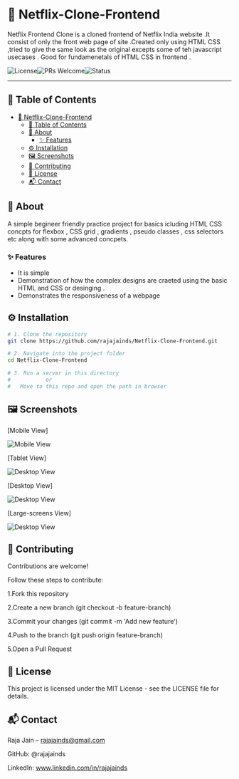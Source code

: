 # 🚀 Netflix-Clone-Frontend

Netflix Frontend Clone  is a cloned  frontend  of Netflix India website .It consist of only the front web page of site .Created only using HTML CSS ,tried to give the same look as the original excepts some of teh javascript usecases . Good for fundamenetals of HTML CSS in frontend .

![License](https://img.shields.io/badge/license-MIT-blue.svg)![PRs Welcome](https://img.shields.io/badge/PRs-welcome-brightgreen.svg)![Status](https://img.shields.io/badge/status-active-success.svg)

---

## 📌 Table of Contents
- [🚀 Netflix-Clone-Frontend](#-netflix-clone-frontend)
  - [📌 Table of Contents](#-table-of-contents)
  - [📖 About](#-about)
    - [✨ Features](#-features)
  - [⚙️ Installation](#️-installation)
  - [🖼 Screenshots](#-screenshots)
  - [🤝 Contributing](#-contributing)
  - [📜 License](#-license)
  - [📬 Contact](#-contact)


## 📖 About
A simple begineer friendly practice project for basics icluding HTML CSS concpts for flexbox , CSS grid , gradients , pseudo classes , css selectors etc along with some advanced concpets.
### ✨ Features
- It is simple
- Demonstration of how the complex designs are craeted using the basic HTML and CSS or desinging .
- Demonstrates the responsiveness of a webpage


## ⚙️ Installation
```bash
# 1. Clone the repository
git clone https://github.com/rajajainds/Netflix-Clone-Frontend.git

# 2. Navigate into the project folder
cd Netflix-Clone-Frontend

# 3. Run a server in this directory 
#           or
#   Move to this repo and open the path in browser
```

## 🖼 Screenshots

[Mobile View]

![Mobile View](Images/Mobile-view.jpeg)

[Tablet View]

![Desktop View](Images/Tablet-view.jpeg)

[Desktop View]

![Desktop View](Images/Desktop-view.jpeg)

[Large-screens View]

![Desktop View](Images/Large-screens-view.jpeg)

## 🤝 Contributing

Contributions are welcome!

Follow these steps to contribute:

1.Fork this repository

2.Create a new branch (git checkout -b feature-branch)

3.Commit your changes (git commit -m 'Add new feature')

4.Push to the branch (git push origin feature-branch)

5.Open a Pull Request


## 📜 License

This project is licensed under the MIT License - see the LICENSE file for details.


## 📬 Contact

Raja Jain – rajajainds@gmail.com

GitHub: @rajajainds

LinkedIn: www.linkedin.com/in/rajajainds
